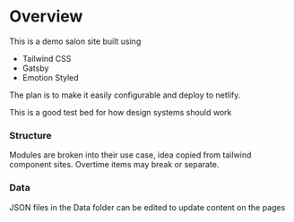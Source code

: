 # Overview

This is a demo salon site built using

- Tailwind CSS
- Gatsby
- Emotion Styled

The plan is to make it easily configurable and deploy to netlify.

This is a good test bed for how design systems should work

### Structure

Modules are broken into their use case, idea copied from tailwind component sites.
Overtime items may break or separate.

### Data

JSON files in the Data folder can be edited to update content on the pages
